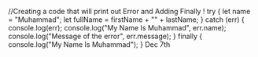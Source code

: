 //Creating a code that will print out Error and Adding Finally !
try {
let name = "Muhammad";
let fullName = firstName + "" + lastName;
} catch (err) {
console.log(err);
console.log("My Name Is Muhammad", err.name);
console.log("Message of the error", err.message);
} finally {
console.log("My Name Is Muhammad");
}
Dec 7th
